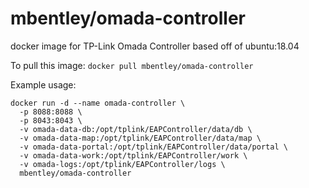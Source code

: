 mbentley/omada-controller
=========================

docker image for TP-Link Omada Controller
based off of ubuntu:18.04

To pull this image:
`docker pull mbentley/omada-controller`

Example usage:
```
docker run -d --name omada-controller \
  -p 8088:8088 \
  -p 8043:8043 \
  -v omada-data-db:/opt/tplink/EAPController/data/db \
  -v omada-data-map:/opt/tplink/EAPController/data/map \
  -v omada-data-portal:/opt/tplink/EAPController/data/portal \
  -v omada-data-work:/opt/tplink/EAPController/work \
  -v omada-logs:/opt/tplink/EAPController/logs \
  mbentley/omada-controller
```

